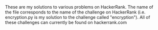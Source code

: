 These are my solutions to various problems on HackerRank.  The name of the file corresponds to the name of the challenge on 
HackerRank (i.e. encryption.py is my solution to the challenge called "encryption").  All of these challenges can currently 
be found on hackerrank.com
